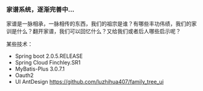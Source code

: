 ### 家谱系统，逐渐完善中... 

家谱是一脉相承，一脉相传的东西，我们的祖宗是谁？有哪些丰功伟绩，我们的家训是什么？翻开家谱，我们可以回忆什么？又给我们或者后人哪些启示呢？


某些技术： 
- Spring boot 2.0.5.RELEASE
- Spring Cloud Finchley.SR1
- MyBatis-Plus 3.0.7.1
- Oauth2
- UI AntDesign https://github.com/luzhihua407/family_tree_ui





